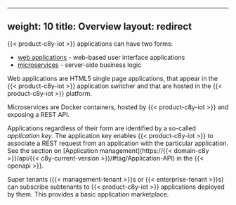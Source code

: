
---
weight: 10
title: Overview
layout: redirect
---

 {{< product-c8y-iot >}} applications can have two forms:

 * [web applications](#web-applications) -  web-based user interface applications
 * [microservices](#microservices) - server-side business logic

Web applications are HTML5 single page applications, that appear in the {{< product-c8y-iot >}} application switcher and that are hosted in the {{< product-c8y-iot >}} platform.

Microservices are Docker containers, hosted by {{< product-c8y-iot >}} and exposing a REST API.

Applications regardless of their form are identified by a so-called *application key*. The application key enables {{< product-c8y-iot >}} to associate a REST request from an application with the particular application. See the section on [Application management](https://{{< domain-c8y >}}/api/{{< c8y-current-version >}}/#tag/Application-API) in the {{< openapi >}}.

Super tenants ({{< management-tenant >}}s or {{< enterprise-tenant >}}s) can subscribe subtenants to {{< product-c8y-iot >}} applications deployed by them. This provides a basic application marketplace.
